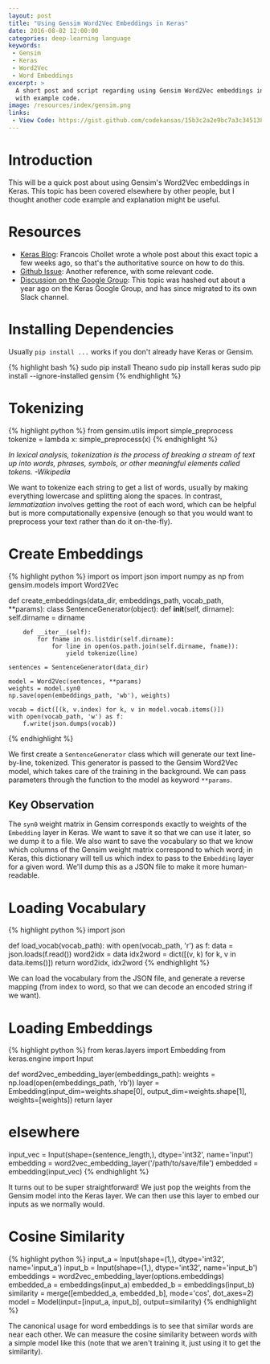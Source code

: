 ```yaml
---
layout: post
title: "Using Gensim Word2Vec Embeddings in Keras"
date: 2016-08-02 12:00:00
categories: deep-learning language
keywords:
 - Gensim
 - Keras
 - Word2Vec
 - Word Embeddings
excerpt: >
  A short post and script regarding using Gensim Word2Vec embeddings in Keras,
  with example code.
image: /resources/index/gensim.png
links:
 - View Code: https://gist.github.com/codekansas/15b3c2a2e9bc7a3c345138a32e029969
---
```


# Introduction

This will be a quick post about using Gensim's Word2Vec embeddings in Keras. This topic has been covered elsewhere by other people, but I thought another code example and explanation might be useful.

# Resources

 - [Keras Blog][keras-blog]: Francois Chollet wrote a whole post about this exact topic a few weeks ago, so that's the authoritative source on how to do this.
 - [Github Issue][github-issue]: Another reference, with some relevant code.
 - [Discussion on the Google Group][google-group-discussion]: This topic was hashed out about a year ago on the Keras Google Group, and has since migrated to its own Slack channel.

# Installing Dependencies

Usually `pip install ...` works if you don't already have Keras or Gensim.

{% highlight bash %}
sudo pip install Theano
sudo pip install keras
sudo pip install --ignore-installed gensim
{% endhighlight %}

# Tokenizing

{% highlight python %}
from gensim.utils import simple_preprocess
tokenize = lambda x: simple_preprocess(x)
{% endhighlight %}

*In lexical analysis, tokenization is the process of breaking a stream of text up into words, phrases, symbols, or other meaningful elements called tokens. -Wikipedia*

We want to tokenize each string to get a list of words, usually by making everything lowercase and splitting along the spaces. In contrast, *lemmatization* involves getting the root of each word, which can be helpful but is more computationally expensive (enough so that you would want to preprocess your text rather than do it on-the-fly).

# Create Embeddings

{% highlight python %}
import os
import json
import numpy as np
from gensim.models import Word2Vec

def create_embeddings(data_dir, embeddings_path, vocab_path, **params):
    class SentenceGenerator(object):
        def __init__(self, dirname):
            self.dirname = dirname

        def __iter__(self):
            for fname in os.listdir(self.dirname):
                for line in open(os.path.join(self.dirname, fname)):
                    yield tokenize(line)

    sentences = SentenceGenerator(data_dir)

    model = Word2Vec(sentences, **params)
    weights = model.syn0
    np.save(open(embeddings_path, 'wb'), weights)

    vocab = dict([(k, v.index) for k, v in model.vocab.items()])
    with open(vocab_path, 'w') as f:
        f.write(json.dumps(vocab))
{% endhighlight %}

We first create a `SentenceGenerator` class which will generate our text line-by-line, tokenized. This generator is passed to the Gensim Word2Vec model, which takes care of the training in the background. We can pass parameters through the function to the model as keyword `**params`.

## Key Observation

The `syn0` weight matrix in Gensim corresponds exactly to weights of the `Embedding` layer in Keras. We want to save it so that we can use it later, so we dump it to a file. We also want to save the vocabulary so that we know which columns of the Gensim weight matrix correspond to which word; in Keras, this dictionary will tell us which index to pass to the `Embedding` layer for a given word. We'll dump this as a JSON file to make it more human-readable.

# Loading Vocabulary

{% highlight python %}
import json

def load_vocab(vocab_path):
    with open(vocab_path, 'r') as f:
        data = json.loads(f.read())
    word2idx = data
    idx2word = dict([(v, k) for k, v in data.items()])
    return word2idx, idx2word
{% endhighlight %}

We can load the vocabulary from the JSON file, and generate a reverse mapping (from index to word, so that we can decode an encoded string if we want).

# Loading Embeddings

{% highlight python %}
from keras.layers import Embedding
from keras.engine import Input

def word2vec_embedding_layer(embeddings_path):
    weights = np.load(open(embeddings_path, 'rb'))
    layer = Embedding(input_dim=weights.shape[0], output_dim=weights.shape[1], weights=[weights])
    return layer

# elsewhere
input_vec = Input(shape=(sentence_length,), dtype='int32', name='input')
embedding = word2vec_embedding_layer('/path/to/save/file')
embedded = embedding(input_vec)
{% endhighlight %}

It turns out to be super straightforward! We just pop the weights from the Gensim model into the Keras layer. We can then use this layer to embed our inputs as we normally would.

# Cosine Similarity

{% highlight python %}
input_a = Input(shape=(1,), dtype='int32', name='input_a')
input_b = Input(shape=(1,), dtype='int32', name='input_b')
embeddings = word2vec_embedding_layer(options.embeddings)
embedded_a = embeddings(input_a)
embedded_b = embeddings(input_b)
similarity = merge([embedded_a, embedded_b], mode='cos', dot_axes=2)
model = Model(input=[input_a, input_b], output=similarity)
{% endhighlight %}

The canonical usage for word embeddings is to see that similar words are near each other. We can measure the cosine similarity between words with a simple model like this (note that we aren't training it, just using it to get the similarity).

<script src="https://gist.github.com/codekansas/15b3c2a2e9bc7a3c345138a32e029969.js"></script>

[script-link]: /resources/embeddings/embeddings.py
[keras-blog]: https://blog.keras.io/using-pre-trained-word-embeddings-in-a-keras-model.html
[github-issue]: https://github.com/fchollet/keras/issues/853
[google-group-discussion]: https://groups.google.com/forum/#!topic/keras-users/4wUnPDutY5o
[my-gist]: https://gist.github.com/codekansas/15b3c2a2e9bc7a3c345138a32e029969
